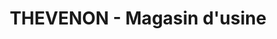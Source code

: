 ---
title: "THEVENON - Magasin d'usine"
url: /espaly-saint-marcel/thevenon-magasin-dusine/
shop: tissu
---